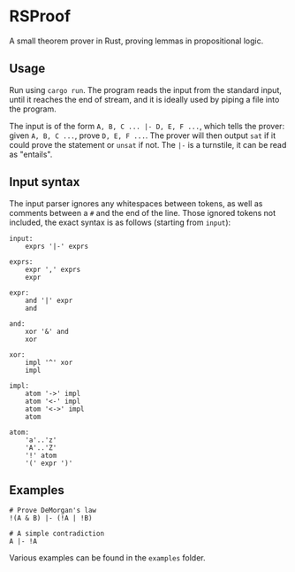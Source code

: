 # RSProof

A small theorem prover in Rust, proving lemmas in propositional logic.


## Usage

Run using `cargo run`. The program reads the input from the standard input, until it reaches the end of stream, and it is ideally used by piping a file into the program.

The input is of the form `A, B, C ... |- D, E, F ...`, which tells the prover: given `A, B, C ...`, prove `D, E, F ...`. The prover will then output
`sat` if it could prove the statement or `unsat` if not. The `|-` is a turnstile, it can be read as "entails".

## Input syntax

The input parser ignores any whitespaces between tokens, as well as comments between a `#` and the end of the line.
Those ignored tokens not included, the exact syntax is as follows (starting from `input`):

```
input:
    exprs '|-' exprs

exprs:
    expr ',' exprs
    expr

expr:
    and '|' expr
    and

and:
    xor '&' and
    xor

xor:
    impl '^' xor
    impl

impl:
    atom '->' impl
    atom '<-' impl
    atom '<->' impl
    atom

atom:
    'a'..'z'
    'A'..'Z'
    '!' atom
    '(' expr ')'
```

## Examples

```
# Prove DeMorgan's law
!(A & B) |- (!A | !B)
```

```
# A simple contradiction
A |- !A
```

Various examples can be found in the `examples` folder.